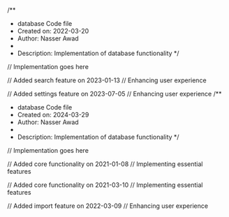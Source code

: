 /**
 * database Code file
 * Created on: 2022-03-20
 * Author: Nasser Awad
 *
 * Description: Implementation of database functionality
 */
 
// Implementation goes here


// Added search feature on 2023-01-13
// Enhancing user experience

// Added settings feature on 2023-07-05
// Enhancing user experience
/**
 * database Code file
 * Created on: 2024-03-29
 * Author: Nasser Awad
 *
 * Description: Implementation of database functionality
 */
 
// Implementation goes here


// Added core functionality on 2021-01-08
// Implementing essential features

// Added core functionality on 2021-03-10
// Implementing essential features

// Added import feature on 2022-03-09
// Enhancing user experience
